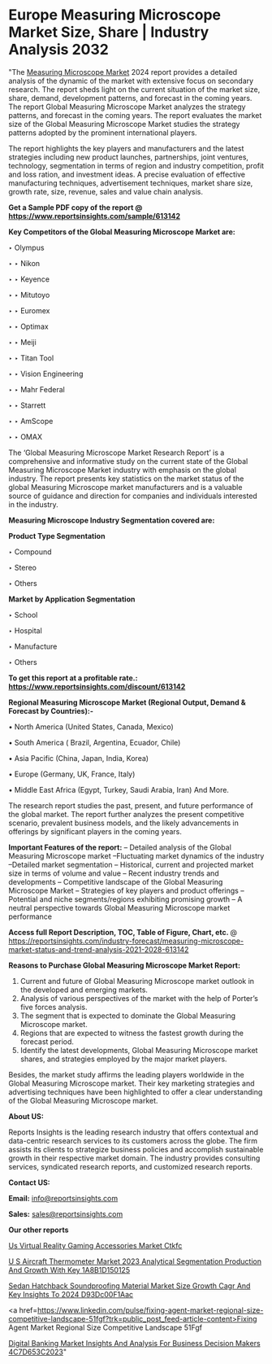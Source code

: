 # Europe Measuring Microscope Market Size, Share | Industry Analysis 2032

"The <a href=https://www.reportsinsights.com/sample/613142>Measuring Microscope Market</a> 2024 report provides a detailed analysis of the dynamic of the market with extensive focus on secondary research. The report sheds light on the current situation of the market size, share, demand, development patterns, and forecast in the coming years. The report Global Measuring Microscope Market analyzes the strategy patterns, and forecast in the coming years. The report evaluates the market size of the Global Measuring Microscope Market studies the strategy patterns adopted by the prominent international players.

The report highlights the key players and manufacturers and the latest strategies including new product launches, partnerships, joint ventures, technology, segmentation in terms of region and industry competition, profit and loss ration, and investment ideas. A precise evaluation of effective manufacturing techniques, advertisement techniques, market share size, growth rate, size, revenue, sales and value chain analysis.

<strong>Get a Sample PDF copy of the report @ <a href=https://www.reportsinsights.com/sample/613142 style=color:#0000ff;>https://www.reportsinsights.com/sample/613142</a></strong>

<strong>Key Competitors of the Global Measuring Microscope Market are:</strong>

‣ Olympus

‣ 
‣ Nikon

‣ 
‣ Keyence

‣ 
‣ Mitutoyo

‣ 
‣ Euromex

‣ 
‣ Optimax

‣ 
‣ Meiji

‣ 
‣ Titan Tool

‣ 
‣ Vision Engineering

‣ 
‣ Mahr Federal

‣ 
‣ Starrett

‣ 
‣ AmScope

‣ 
‣ OMAX

The ‘Global Measuring Microscope Market Research Report’ is a comprehensive and informative study on the current state of the Global Measuring Microscope Market industry with emphasis on the global industry. The report presents key statistics on the market status of the global Measuring Microscope market manufacturers and is a valuable source of guidance and direction for companies and individuals interested in the industry.

<strong>Measuring Microscope Industry Segmentation covered are:</strong>

<strong>Product Type Segmentation</strong>

‣    Compound

‣ Stereo

‣ Others

<strong>Market by Application Segmentation</strong>

‣   School

‣ Hospital

‣ Manufacture

‣ Others

<strong>To get this report at a profitable rate.: <a href=https://www.reportsinsights.com/discount/613142 style=color:#0000ff;>https://www.reportsinsights.com/discount/613142</a></strong>

<strong>Regional Measuring Microscope Market (Regional Output, Demand &amp; Forecast by Countries):-</strong>

• North America (United States, Canada, Mexico)

• South America ( Brazil, Argentina, Ecuador, Chile)

• Asia Pacific (China, Japan, India, Korea)

• Europe (Germany, UK, France, Italy)

• Middle East Africa (Egypt, Turkey, Saudi Arabia, Iran) And More.

The research report studies the past, present, and future performance of the global market. The report further analyzes the present competitive scenario, prevalent business models, and the likely advancements in offerings by significant players in the coming years.

<strong>Important Features of the report:</strong>
– Detailed analysis of the Global Measuring Microscope market
–Fluctuating market dynamics of the industry
–Detailed market segmentation
– Historical, current and projected market size in terms of volume and value
– Recent industry trends and developments
– Competitive landscape of the Global Measuring Microscope Market
– Strategies of key players and product offerings
– Potential and niche segments/regions exhibiting promising growth
– A neutral perspective towards Global Measuring Microscope market performance

<strong>Access full Report Description, TOC, Table of Figure, Chart, etc. </strong>@   <a href=https://reportsinsights.com/industry-forecast/measuring-microscope-market-status-and-trend-analysis-2021-2028-613142 style=color:#0000ff;>https://reportsinsights.com/industry-forecast/measuring-microscope-market-status-and-trend-analysis-2021-2028-613142</a>

<strong>Reasons to Purchase Global Measuring Microscope Market Report:</strong>
1. Current and future of Global Measuring Microscope market outlook in the developed and emerging markets.
2. Analysis of various perspectives of the market with the help of Porter’s five forces analysis.
3. The segment that is expected to dominate the Global Measuring Microscope market.
4. Regions that are expected to witness the fastest growth during the forecast period.
5. Identify the latest developments, Global Measuring Microscope market shares, and strategies employed by the major market players.

Besides, the market study affirms the leading players worldwide in the Global Measuring Microscope market. Their key marketing strategies and advertising techniques have been highlighted to offer a clear understanding of the Global Measuring Microscope market.

<strong><strong>About US</strong>:</strong>

Reports Insights is the leading research industry that offers contextual and data-centric research services to its customers across the globe. The firm assists its clients to strategize business policies and accomplish sustainable growth in their respective market domain. The industry provides consulting services, syndicated research reports, and customized research reports.

<strong>Contact US:</strong>

<p class=><b>Email:</b> <a href=mailto:info@reportsinsights.com>info@reportsinsights.com</a></p>
<p class=><b>Sales:</b> <a href=mailto:sales@reportsinsights.com>sales@reportsinsights.com</a></p>

<strong>Our other reports</strong>

<a href=https://www.linkedin.com/pulse/us-virtual-reality-gaming-accessories-market-ctkfc/>Us Virtual Reality Gaming Accessories Market Ctkfc</a>

<a href=https://medium.com/@akitotamura255/u-s-aircraft-thermometer-market-2023-analytical-segmentation-production-and-growth-with-key-1a8b1d150125>U S Aircraft Thermometer Market 2023 Analytical Segmentation Production And Growth With Key 1A8B1D150125</a>

<a href=https://medium.com/@a44223192/sedan-hatchback-soundproofing-material-market-size-growth-cagr-and-key-insights-to-2024-d93dc00f1aac>Sedan Hatchback Soundproofing Material Market Size Growth Cagr And Key Insights To 2024 D93Dc00F1Aac</a>

<a href=https://www.linkedin.com/pulse/fixing-agent-market-regional-size-competitive-landscape-51fgf?trk=public_post_feed-article-content>Fixing Agent Market Regional Size Competitive Landscape 51Fgf</a>

<a href=https://medium.com/@tidke9676/digital-banking-market-insights-and-analysis-for-business-decision-makers-4c7d653c2023>Digital Banking Market Insights And Analysis For Business Decision Makers 4C7D653C2023</a>"
